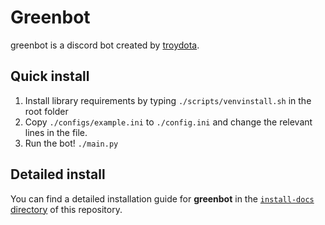 # Greenbot

greenbot is a discord bot created by [troydota](http://twitch.tv/troydota).  

## Quick install

1. Install library requirements by typing `./scripts/venvinstall.sh` in the root folder
2. Copy `./configs/example.ini` to `./config.ini` and change the relevant lines in the file.
3. Run the bot! `./main.py`

## Detailed install

You can find a detailed installation guide for **greenbot** in the [`install-docs` directory](./install-docs) of this repository.
